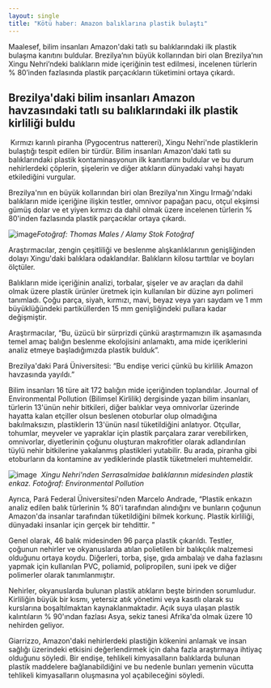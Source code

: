 ```yaml
---
layout: single
title: "Kötü haber: Amazon balıklarına plastik bulaştı"
---
```

Maalesef, bilim insanları Amazon'daki tatlı su balıklarındaki ilk plastik bulaşma kanıtını buldular. Brezilya’nın büyük kollarından biri olan Brezilya’nın Xingu Nehri’ndeki balıkların mide içeriğinin test edilmesi, incelenen türlerin % 80’inden fazlasında plastik parçacıkların tüketimini ortaya çıkardı.

Brezilya'daki bilim insanları Amazon havzasındaki tatlı su balıklarındaki ilk plastik kirliliği buldu
-
 Kırmızı karınlı piranha (Pygocentrus nattereri), Xingu Nehri'nde plastiklerin bulaştığı tespit edilen bir türdür. 
Bilim insanları Amazon'daki tatlı su balıklarındaki plastik kontaminasyonun ilk kanıtlarını buldular ve bu durum nehirlerdeki çöplerin, şişelerin ve diğer atıkların dünyadaki vahşi hayatı etkilediğini vurgular.

Brezilya'nın en büyük kollarından biri olan Brezilya'nın Xingu Irmağı'ndaki balıkların mide içeriğine ilişkin testler, omnivor papağan pacu, otçul ekşimsi gümüş dolar ve et yiyen kırmızı da dahil olmak üzere incelenen türlerin % 80'inden fazlasında plastik parçacıklar ortaya çıkardı.

![image](https://i.guim.co.uk/img/media/f4335b2665863ec119c7b26c04a853f6609a0ec1/0_614_4362_2618/master/4362.jpg?width=620&quality=85&auto=format&fit=max&s=a6dd3c8b779aa86bf09a7546b1475c45)*Fotoğraf: Thomas Males / Alamy Stok Fotoğraf*

Araştırmacılar, zengin çeşitliliği ve beslenme alışkanlıklarının genişliğinden dolayı Xingu'daki balıklara odaklandılar. Balıkların kilosu tarttılar ve boyları ölçtüler.

Balıkların mide içeriğinin analizi, torbalar, şişeler ve av araçları da dahil olmak üzere plastik ürünler üretmek için kullanılan bir düzine ayrı polimeri tanımladı. Çoğu parça, siyah, kırmızı, mavi, beyaz veya yarı saydam ve 1 mm büyüklüğündeki partiküllerden 15 mm genişliğindeki pullara kadar değişmiştir.

Araştırmacılar, “Bu, üzücü bir sürprizdi çünkü araştırmamızın ilk aşamasında temel amaç balığın beslenme ekolojisini anlamaktı, ama mide içeriklerini analiz etmeye başladığımızda plastik bulduk”.

Brezilya'daki Pará Üniversitesi: “Bu endişe verici çünkü bu kirlilik Amazon havzasında yayıldı.”

<script async src="//pagead2.googlesyndication.com/pagead/js/adsbygoogle.js"></script>
<ins class="adsbygoogle"
     style="display:block; text-align:center;"
     data-ad-layout="in-article"
     data-ad-format="fluid"
     data-ad-client="ca-pub-7868661326160958"
     data-ad-slot="3072558811"></ins>
<script>
     (adsbygoogle = window.adsbygoogle || []).push({});
</script>

Bilim insanları 16 türe ait 172 balığın mide içeriğinden toplandılar. Journal of Environmental Pollution (Bilimsel Kirlilik) dergisinde yazan bilim insanları, türlerin 13'ünün nehir bitkileri, diğer balıklar veya omnivorlar üzerinde hayatta kalan etçiller olsun beslenen otoburlar olup olmadığına bakılmaksızın, plastiklerin 13'ünün nasıl tüketildiğini anlatıyor. Otçullar, tohumlar, meyveler ve yapraklar için plastik parçalara zarar verebilirken, omnivorlar, diyetlerinin çoğunu oluşturan makrofitler olarak adlandırılan tüylü nehir bitkilerine yakalanmış plastikleri yutabilir. Bu arada, piranha gibi etoburların da kontamine av yediklerinde plastik tüketmeleri muhtemeldir.

![image](https://i.guim.co.uk/img/media/31933aa6b2aeca93cd5a82ceb39186474fc77839/0_0_3149_1571/master/3149.jpg?width=620&quality=85&auto=format&fit=max&s=757aa45713e76c6f82ce3fd1c4ccf8e5)
 *Xingu Nehri'nden Serrasalmidae balıklarının midesinden plastik enkaz. Fotoğraf: Environmental Pollution*

Ayrıca, Pará Federal Üniversitesi'nden Marcelo Andrade, “Plastik enkazın analiz edilen balık türlerinin % 80'i tarafından alındığını ve bunların çoğunun Amazon'da insanlar tarafından tüketildiğini bilmek korkunç. Plastik kirliliği, dünyadaki insanlar için gerçek bir tehdittir. ”

Genel olarak, 46 balık midesinden 96 parça plastik çıkarıldı. Testler, çoğunun nehirler ve okyanuslarda atılan polietilen bir balıkçılık malzemesi olduğunu ortaya koydu. Diğerleri, torba, şişe, gıda ambalajı ve daha fazlasını yapmak için kullanılan PVC, poliamid, polipropilen, suni ipek ve diğer polimerler olarak tanımlanmıştır.

Nehirler, okyanuslarda bulunan plastik atıkların beşte birinden sorumludur. Kirliliğin büyük bir kısmı, yetersiz atık yönetimi veya kasıtlı olarak su kurslarına boşaltılmaktan kaynaklanmaktadır. Açık suya ulaşan plastik kalıntıların % 90'ından fazlası Asya, sekiz tanesi Afrika'da olmak üzere 10 nehirden geliyor.

Giarrizzo, Amazon'daki nehirlerdeki plastiğin kökenini anlamak ve insan sağlığı üzerindeki etkisini değerlendirmek için daha fazla araştırmaya ihtiyaç olduğunu söyledi. Bir endişe, tehlikeli kimyasalların balıklarda bulunan plastik maddelere bağlanabildiğini ve bu nedenle bunları yemenin vücutta tehlikeli kimyasalların oluşmasına yol açabileceğini söyledi.
